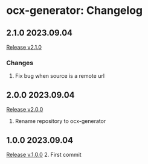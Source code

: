 # ocx-generator: Changelog

## 2.1.0 2023.09.04
 [Release v2.1.0](https://github.com/OCXStandard/ocx-generator/releases/tag/v2.1.0)
### Changes
1. Fix bug when source is a remote url

## 2.0.0 2023.09.04
[Release v2.0.0](https://github.com/OCXStandard/ocx-generator/releases/tag/v2.0.0)
1. Rename repository to ocx-generator


## 1.0.0 2023.09.04
[Release v.1.0.0](https://github.com/OCXStandard/ocx-generator/releases/tag/v1.0.0)
2. First commit
